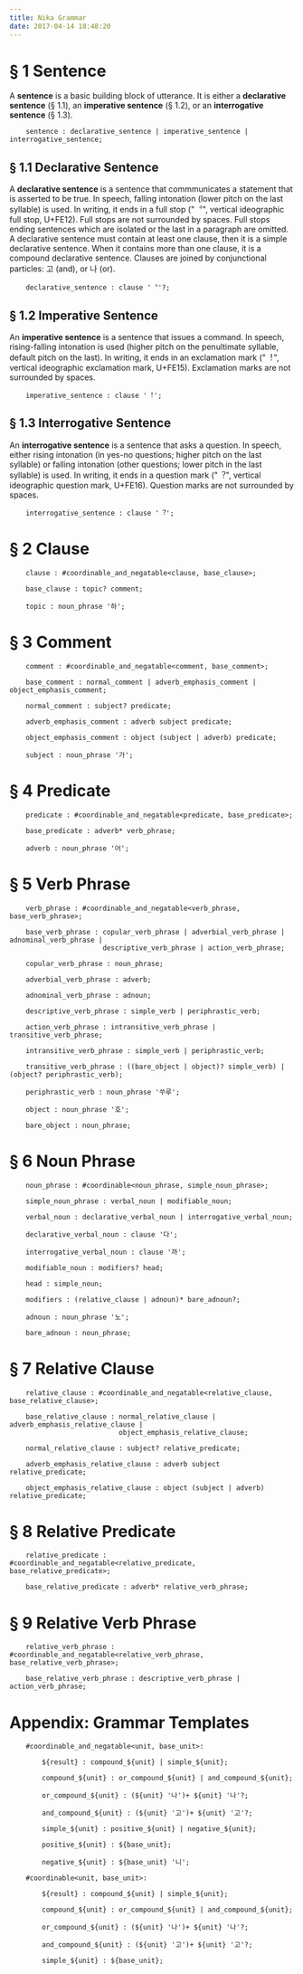 ```yaml
---
title: Nika Grammar
date: 2017-04-14 18:48:20
---
```


# § 1 Sentence

A **sentence** is a basic building block of utterance. It is either a **declarative sentence** (§ 1.1), an **imperative sentence** (§ 1.2), or an **interrogative sentence** (§ 1.3).

```
    sentence : declarative_sentence | imperative_sentence | interrogative_sentence;
```

## § 1.1 Declarative Sentence

A **declarative sentence** is a sentence that commmunicates a statement that is asserted to be true. In speech, falling intonation (lower pitch on the last syllable) is used. In writing, it ends in a full stop ("︒", vertical ideographic full stop, U+FE12). Full stops are not surrounded by spaces. Full stops ending sentences which are isolated or the last in a paragraph are omitted. A declarative sentence must contain at least one clause, then it is a simple declarative sentence. When it contains more than one clause, it is a compound declarative sentence. Clauses are joined by conjunctional particles: 고 (and), or 나 (or).

```
    declarative_sentence : clause '︒'?;
```

## § 1.2 Imperative Sentence

An **imperative sentence** is a sentence that issues a command. In speech, rising-falling intonation is used (higher pitch on the penultimate syllable, default pitch on the last). In writing, it ends in an exclamation mark ("︕", vertical ideographic exclamation mark, U+FE15). Exclamation marks are not surrounded by spaces.

```
    imperative_sentence : clause '︕';
```

## § 1.3 Interrogative Sentence

An **interrogative sentence** is a sentence that asks a question. In speech, either rising intonation (in yes-no questions; higher pitch on the last syllable) or falling intonation (other questions; lower pitch in the last syllable) is used. In writing, it ends in a question mark ("︖", vertical ideographic question mark, U+FE16). Question marks are not surrounded by spaces.

```
    interrogative_sentence : clause '︖';
```

# § 2 Clause

```
    clause : #coordinable_and_negatable<clause, base_clause>;

    base_clause : topic? comment;

    topic : noun_phrase '하';
```

# § 3 Comment

```
    comment : #coordinable_and_negatable<comment, base_comment>;

    base_comment : normal_comment | adverb_emphasis_comment | object_emphasis_comment;

    normal_comment : subject? predicate;

    adverb_emphasis_comment : adverb subject predicate;

    object_emphasis_comment : object (subject | adverb) predicate;

    subject : noun_phrase '가';
```

# § 4 Predicate

```
    predicate : #coordinable_and_negatable<predicate, base_predicate>;

    base_predicate : adverb* verb_phrase;

    adverb : noun_phrase '어';
```

# § 5 Verb Phrase

```
    verb_phrase : #coordinable_and_negatable<verb_phrase, base_verb_phrase>;

    base_verb_phrase : copular_verb_phrase | adverbial_verb_phrase | adnominal_verb_phrase |
                       descriptive_verb_phrase | action_verb_phrase;

    copular_verb_phrase : noun_phrase;

    adverbial_verb_phrase : adverb;

    adnominal_verb_phrase : adnoun;

    descriptive_verb_phrase : simple_verb | periphrastic_verb;

    action_verb_phrase : intransitive_verb_phrase | transitive_verb_phrase;

    intransitive_verb_phrase : simple_verb | periphrastic_verb;

    transitive_verb_phrase : ((bare_object | object)? simple_verb) | (object? periphrastic_verb);

    periphrastic_verb : noun_phrase '쑤루';

    object : noun_phrase '호';

    bare_object : noun_phrase;
```

# § 6 Noun Phrase 

```
    noun_phrase : #coordinable<noun_phrase, simple_noun_phrase>;

    simple_noun_phrase : verbal_noun | modifiable_noun;
    
    verbal_noun : declarative_verbal_noun | interrogative_verbal_noun;
    
    declarative_verbal_noun : clause '다';
    
    interrogative_verbal_noun : clause '까';

    modifiable_noun : modifiers? head;

    head : simple_noun;

    modifiers : (relative_clause | adnoun)* bare_adnoun?;

    adnoun : noun_phrase '노';

    bare_adnoun : noun_phrase;
```

# § 7 Relative Clause

```
    relative_clause : #coordinable_and_negatable<relative_clause, base_relative_clause>;

    base_relative_clause : normal_relative_clause | adverb_emphasis_relative_clause |
                           object_emphasis_relative_clause;

    normal_relative_clause : subject? relative_predicate;

    adverb_emphasis_relative_clause : adverb subject relative_predicate;

    object_emphasis_relative_clause : object (subject | adverb) relative_predicate;
```

# § 8 Relative Predicate

```
    relative_predicate : #coordinable_and_negatable<relative_predicate, base_relative_predicate>;

    base_relative_predicate : adverb* relative_verb_phrase;
```

# § 9 Relative Verb Phrase

```
    relative_verb_phrase : #coordinable_and_negatable<relative_verb_phrase, base_relative_verb_phrase>;

    base_relative_verb_phrase : descriptive_verb_phrase | action_verb_phrase;
```

# Appendix: Grammar Templates

```
    #coordinable_and_negatable<unit, base_unit>:

        ${result} : compound_${unit} | simple_${unit};

        compound_${unit} : or_compound_${unit} | and_compound_${unit};

        or_compound_${unit} : (${unit} '나')+ ${unit} '나'?;

        and_compound_${unit} : (${unit} '고')+ ${unit} '고'?;

        simple_${unit} : positive_${unit} | negative_${unit};

        positive_${unit} : ${base_unit};

        negative_${unit} : ${base_unit} '니';

    #coordinable<unit, base_unit>:

        ${result} : compound_${unit} | simple_${unit};

        compound_${unit} : or_compound_${unit} | and_compound_${unit};

        or_compound_${unit} : (${unit} '나')+ ${unit} '나'?;

        and_compound_${unit} : (${unit} '고')+ ${unit} '고'?;

        simple_${unit} : ${base_unit};
```